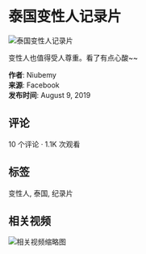 # 泰国变性人记录片

![泰国变性人记录片](https://scontent-sjc3-1.xx.fbcdn.net/v/t15.5256-10/67156113_617191538807062_7536922315984994304_n.jpg?stp=dst-jpg_s960x960_tt6&_nc_cat=102&ccb=1-7&_nc_sid=50ce42&_nc_ohc=0Z2U_XaOev0Q7kNvgHSOL-_&_nc_oc=Adivr6mdVyB4O86aOHptka9moSeeaFQOYPJBBDSIitQ_YJ7xBZxp06QzUPvzrEPwAls&_nc_zt=23&_nc_ht=scontent-sjc3-1.xx&_nc_gid=AzZmU2lXkZTPsmTspdFhy9n&oh=00_AYBWymE_rzwYObZV9PS1qEbeEicdkTs-nlWcQZlu59eBNw&oe=67C8B98C)

变性人也值得受人尊重。看了有点心酸~~

**作者**: Niubemy  
**来源**: Facebook  
**发布时间**: August 9, 2019

## 评论
10 个评论 · 1.1K 次观看 

## 标签
变性人, 泰国, 纪录片

## 相关视频
![相关视频缩略图](https://scontent-sjc3-1.xx.fbcdn.net/v/t15.5256-10/280295380_132105682752729_3707000028781659120_n.jpg?stp=dst-jpg_p370x247_tt6&_nc_cat=100&ccb=1-7&_nc_sid=c3bc4c&_nc_ohc=fKEuCRdJ54YQ7kNvgGMd9c9&_nc_oc=Adjy_tG_C4S1kgtpjVAEnYxkVfXcXWbDe2bfCgSFJ5GQN4r8petqxsZ5AvkskWBJcDM&_nc_zt=23&_nc_ht=scontent-sjc3-1.xx&_nc_gid=AhF3R3HSbcFaCqIH_3ijFby&oh=00_AYAXElfBrXFrBQydYlFl8FYEXSoHIpYQxKKHU0tP1cLhyw&oe=67C899A2)